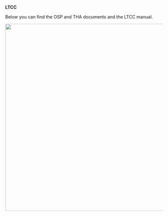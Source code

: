 

<b>LTCC</b> 


Below you can find the OSP and THA documents and the LTCC manual.



<p align="center">
<img src="https://github.com/JeffersonLab/clas12-manuals/blob/master/ltcc/ltcc.png"   height="600" width="600">
</p>
